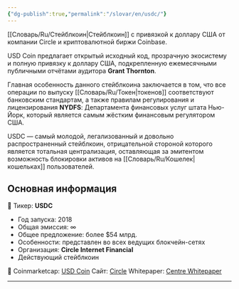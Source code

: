 ```yaml
---
{"dg-publish":true,"permalink":"/slovar/en/usdc/"}
---
```



[[Словарь/Ru/Стейблкоин\|Стейблкоин]] с привязкой к доллару США от компании Circle и криптовалютной биржи Coinbase.

USD Coin предлагает открытый исходный код, прозрачную экосистему и полную привязку к доллару США, подкрепленную ежемесячными публичными отчётами аудитора **Grant Thornton**.

Главная особенность данного стейблкоина заключается в том, что все операции по выпуску [[Словарь/Ru/Токен\|токенов]] соответствуют банковским стандартам, а также правилам регулирования и лицензирования **NYDFS**: Департамента финансовых услуг штата Нью-Йорк, который является самым жёстким финансовым регулятором США.

USDC — самый молодой, легализованный и довольно распространенный стейблкоин, отрицательной стороной которого является тотальная централизация, оставляющая за эмитентом возможность блокировки активов на [[Словарь/Ru/Кошелек\|кошельках]] пользователей.

## Основная информация

📌 Тикер: **USDС**

* Год запуска: 2018
* Общая эмиссия: ∞
* Общее предложение: более $54 млрд.
* Особенности: представлен во всех ведущих блокчейн-сетях
* Организация: **Circle Internet Financial**
* Действующий стейблкоин

📎 Coinmarketcap: [USD Coin](https://coinmarketcap.com/currencies/usd-coin/)
Сайт: [Circle](https://www.circle.com/en/usdc)
Whitepaper: [Centre Whitepaper](https://f.hubspotusercontent30.net/hubfs/9304636/PDF/centre-whitepaper.pdf)

---
